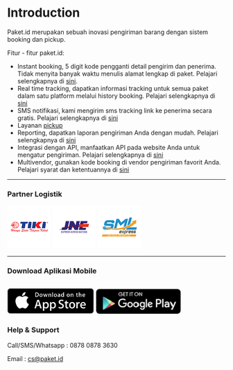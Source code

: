 # Introduction

Paket.id merupakan sebuah inovasi pengiriman barang dengan sistem booking dan pickup.

Fitur - fitur paket.id:

* Instant booking, 5 digit kode pengganti detail pengirim dan penerima. Tidak menyita banyak waktu menulis alamat lengkap di paket. Pelajari selengkapnya di [sini](kode-booking.md).
* Real time tracking, dapatkan informasi tracking untuk semua paket dalam satu platform melalui history booking. Pelajari selengkapnya di [sini](real-time-tracking.md)
* SMS notifikasi, kami mengirim sms tracking link ke penerima secara gratis. Pelajari selengkapnya di [sini](sms-tracking.md)
* Layanan [pickup ](pickup.md)
* Reporting, dapatkan laporan pengiriman Anda dengan mudah. Pelajari selengkapnya di [sini ](shipment-report.md)
* Integrasi dengan API, manfaatkan API pada website Anda untuk mengatur pengiriman. Pelajari selengkapnya di [sini](generate-api-key.md)
* Multivendor, gunakan kode booking di vendor pengiriman favorit Anda. Pelajari syarat dan ketentuannya di [sini](syarat-dan-ketentuan.md)

---

### Partner Logistik

![](/assets/tiki.png) ![](/assets/jne.png) ![](/assets/sml.png)

---

### Download Aplikasi Mobile

## [![](/assets/Download_on_the_App_Store_Badge.svg.png)](https://itunes.apple.com/us/app/paket-id/id1079939249?ls=1&mt=8) [![](/assets/en-play-badge.png)](https://play.google.com/store/apps/details?id=com.indoskyware.paket&utm_source=global_co&utm_medium=prtnr&utm_content=Mar2515&utm_campaign=PartBadge&pcampaignid=MKT-Other-global-all-co-prtnr-py-PartBadge-Mar2515-1)

### Help & Support

Call/SMS/Whatsapp : 0878 0878 3630

Email : cs@paket.id